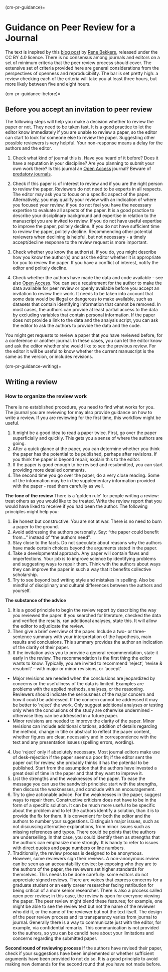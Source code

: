 (cm-pr-guidance)=
# Guidance on Peer Review for a Journal


The text is inspired by this [blog post](https://renebekkers.wordpress.com/2020/06/24/how-to-review-a-paper/) by [Rene Bekkers](https://research.vu.nl/en/persons/rene-bekkers), released under the CC BY 4.0 licence.
There is no consensus among journals and editors on a set of minimum criteria that the peer review process should cover.
The extensive set of criteria provided here are general considerations from the perspectives of openness and reproducibility.
The bar is set pretty high: a review checking each of the criteria will take you at least three hours, but more likely between five and eight hours.


(cm-pr-guidance-before)=
## Before you accept an invitation to peer review

The following steps will help you make a decision whether to review the paper or not.
They need to be taken fast.
It is a good practice to let the editor know immediately if you are unable to review a paper, so the editor can start to look for someone else to review the paper.
Suggesting other possible reviewers is very helpful.
Your non-response means a delay for the authors and the editor.

1. Check what kind of journal this is.
Have you heard of it before?
Does it have a reputation in your discipline?
Are you planning to submit your own work there?
Is this journal an [Open Access](https://book.the-turing-way.org/reproducible-research/open/open-access.html) journal?
Beware of [predatory journals](https://predatoryjournals.com/journals/).

1. Check if this paper is of interest to review and if you are the right person to review the paper.
Reviewers do not need to be experts in all respects.
The editor may ask you to focus on a specific aspect of the paper.
Alternatively, you may qualify your review with an indication of where you focused your review, if you do not feel you have the necessary expertise to evaluate all aspects of the paper.
It is a good practice to describe your disciplinary background and expertise in relation to the manuscript you are invited to review.
If you do not have useful expertise to improve the paper, politely decline.
If you do not have sufficient time to review the paper, politely decline.
Recommending other potential reviewers when declining is helpful, but not necessary - a timely accept/decline response to the review request is more important.

1. Check whether you know the author(s).
If you do, you might describe how you know the author(s) and ask the editor whether it is appropriate for you to review the paper.
If you have a conflict of interest, notify the editor and politely decline.

1. Check whether the authors have made the data and code available - see also [Open Access](https://book.the-turing-way.org/reproducible-research/open/open-access.html).
You can set a requirement for the author to make the data available for peer review or openly available before you accept an invitation to review their work.
It needs to be taken into account that some data  would be illegal or dangerous to make available, such as datasets that contain identifying information that cannot be removed.
In most cases, the authors can provide at least partial access to the data by excluding variables that contain personal information.
If the paper does not provide a link to the data and the analysis script, you can ask the editor to ask the authors to provide the data and the code.

You might get requests to review a paper that you have reviewed before, for a conference or another journal.
In these cases, you can let the editor know and ask the editor whether she would like to see the previous review.
For the editor it will be useful to know whether the current manuscript is the same as the version, or includes revisions.

(cm-pr-guidance-writing)=
## Writing a review

### How to organize the review work

There is no established procedure, you need to find what works for you. The journal you are reviewing for may also provide guidance on how to write a review.
If you are reviewing for the first time, this workflow might be useful.
1. It might be a good idea to read a paper twice.
First, go over the paper superficially and quickly. This gets you a sense of where the authors are going.
2. After a quick glance at the paper, you can determine whether you think the paper has the potential to be published, perhaps after revisions.
If you think the paper is beyond repair, explain this to the editor.
3. If the paper is good enough to be revised and resubmitted, you can start providing more detailed comments.
3. The second time you go over the paper, do a very close reading.
Some of the information may be in the supplementary information provided with the paper - read them carefully as well.

**The tone of the review**
There is a ‘golden rule’ for people writing a review: treat others as you would like to be treated.
Write the review report that you would have liked to receive if you had been the author.
The following principles might help you:
1. Be honest but constructive.
You are not at war.
There is no need to burn a paper to the ground.
2. Avoid addressing the authors personally.
Say: “the paper could benefit from…” instead of “the authors need”.
3. Stay close to the facts.
Do not speculate about reasons why the authors have made certain choices beyond the arguments stated in the paper.
4. Take a developmental approach.
Any paper will contain flaws and imperfections.
Your job is to improve science by identifying problems and suggesting ways to repair them.
Think with the authors about ways they can improve the paper in such a way that it benefits collective scholarship.
5. Try to see beyond bad writing style and mistakes in spelling.
Also be mindful of disciplinary and cultural differences between the authors and yourself.

**The substance of the advice**
1. It is a good principle to begin the review report by describing the way you reviewed the paper.
If you searched for literature, checked the data and verified the results, ran additional analyses, state this.
It will allow the editor to adjudicate the review.
2. Then give a brief overview of the paper.
Include a two- or three-sentence summary with your interpretation of the hypothesis, main results and conclusions.
This summary provides the author an indication of the clarity of their paper.
3. If the invitation asks you to provide a general recommendation, state it early in the review.
The recommendation is the first thing the editor wants to know.
Typically, you are invited to recommend ‘reject’, ‘revise & resubmit’ – with major or minor revisions, or ‘accept’.
  - Major revisions are needed when the conclusions are jeopardized by concerns or the usefullness of the data is limited.
  Examples are problems with the applied methods, analyses, or the reasoning.
  Reviewers should indicate the seriousness of the major concern and how it could be addressed.
  If the concern cannot be addressed it may be better to 'reject' the work.
  Only suggest additional analyses or testing only when the conclusions of the study are otherwise undermined - otherwise they can be addressed in a future paper.
  - Minor revisions are needed to improve the clarity of the paper.
  Minor revisions can include additional citations, addition of details regarding the method, change in title or abstract to reflect the paper content, whether figures are clear, necessairy and in correspondence with the text and any presentation issues (spelling errors, wording).
4. Use ‘reject’ only if absolutely necessary.
Most journal editors make use of desk-rejection if the paper seems a poor fit; if the editor sent the paper out for review, she probably thinks it has the potential to be published.
Start from the assumption that the authors have invested a great deal of time in the paper and that they want to improve it.
5. List the strengths and the weaknesses of the paper.
To ease the message you can use the sandwich principle: start with the strengths, then discuss the weaknesses, and conclude with an encouragement.
6. Try to give actionable advice.
For the weaknesses in the paper, suggest ways to repair them.
Constructive criticism does not have to be in the form of a specific solution.
It can be much more useful to be specific about the problem and to let the authors identify a solution, than it is to provide the fix for them.
It is convenient for both the editor and the authors to number your suggestions.
Distinguish major issues, such as not discussing alternative explanations, from minor issues such as missing references and typos.
There could be points that the authors are underselling.
In that case, you could identify them as strengths that the authors can emphasize more strongly.
It is handy to refer to issues with direct quotes and page numbers or line numbers.
7. Traditionally, the review process is designed to be anonymous. However, some reviewers sign their reviews.
A non-anonymous review can be seen as an accountability device: by exposing who they are to the authors of the paper, the reviewers set higher standards for themselves. This needs to be done carefully: some editors do not appreciate signed reviews.
There are voices that express concerns for a graduate student or an early career researcher facing retribution for being critical of a more senior researcher.
There is also a process called open peer review; in this case, the review is open for everyone viewing the paper.
The peer review might blend these features; for example, one might be able to see the review text but not the name of the reviewer who did it, or the name of the reviewer but not the text itself.
The design of the peer review process and its transparency varies from journal to journal.
Generally there is a way to communicate just with the editor, for example, via confidential remarks.
This communication is not provided to the authors, so you can be candid here about your limitations and concerns regarding the submitted paper.



**Second round of reviewing process**
If the authors have revised their paper, check if your suggestions have been implemented or whether sufficient arguments have been provided to not do so.
It is a good principle to avoid making new demands for the second round that you have not made before.
